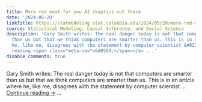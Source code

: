 ```yaml
---
title: More red meat for you AI skeptics out there
date: '2024-05-20'
linkTitle: https://statmodeling.stat.columbia.edu/2024/05/20/more-red-meat-for-the-ai-skeptics/
source: Statistical Modeling, Causal Inference, and Social Science
description: 'Gary Smith writes: The real danger today is not that computers are smarter
  than us but that we think computers are smarter than us. This is in an article where
  he, like me, disagrees with the statement by computer scientist &#8230; <a href="https://statmodeling.stat.columbia.edu/2024/05/20/more-red-meat-for-the-ai-skeptics/">Continue
  reading <span class="meta-nav">&#8594;</span></a> ...'
disable_comments: true
---
```

Gary Smith writes: The real danger today is not that computers are smarter than us but that we think computers are smarter than us. This is in an article where he, like me, disagrees with the statement by computer scientist &#8230; <a href="https://statmodeling.stat.columbia.edu/2024/05/20/more-red-meat-for-the-ai-skeptics/">Continue reading <span class="meta-nav">&#8594;</span></a> ...